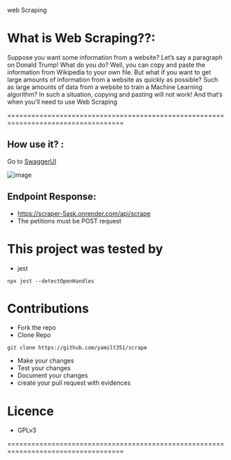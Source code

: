web Scraping

# What is Web Scraping??:
 Suppose you want some information from a website? Let’s say a paragraph on Donald Trump! What do you do? Well, you can copy and paste the information from Wikipedia to your own file. But what if you want to get large amounts of information from a website as quickly as possible? Such as large amounts of data from a website to train a Machine Learning algorithm? In such a situation, copying and pasting will not work! And that’s when you’ll need to use Web Scraping


===================================================================================
## How use it? :

Go to [SwaggerUI](https://scraper-5ask.onrender.com/api/docs)

![image](https://user-images.githubusercontent.com/88646148/215616780-2878eae0-9a36-4412-9f12-3974f5e3a768.png)



## Endpoint Response:
-  https://scraper-5ask.onrender.com/api/scrape
-  The petitions must be  POST request

# This project was tested by 
- jest

```
npx jest --detectOpenHandles
```

# Contributions
-  Fork the repo
-  Clone Repo
```
git clone https://github.com/yamilt351/scrape
```
- Make your changes
- Test your changes 
- Document your changes
- create your pull request with evidences

# Licence
- GPLv3

===================================================================================
